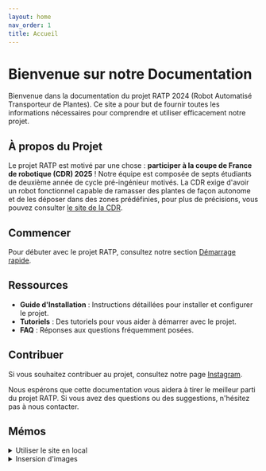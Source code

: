 ```yaml
---
layout: home
nav_order: 1
title: Accueil
---
```


# Bienvenue sur notre Documentation

Bienvenue dans la documentation du projet RATP 2024 (Robot Automatisé Transporteur de Plantes). Ce site a pour but de fournir toutes les informations nécessaires pour comprendre et utiliser efficacement notre projet.

## À propos du Projet

Le projet RATP est motivé par une chose : **participer à la coupe de France de robotique (CDR) 2025** ! Notre équipe est composée de septs étudiants de deuxième année de cycle pré-ingénieur motivés. La CDR exige d'avoir un robot fonctionnel capable de ramasser des plantes de façon autonome et de les déposer dans des zones prédéfinies, pour plus de précisions, vous pouvez consulter [le site de la CDR](https://www.coupederobotique.fr/). 

## Commencer
Pour débuter avec le projet RATP, consultez notre section [Démarrage rapide](/404).

## Ressources

- **Guide d'Installation** : Instructions détaillées pour installer et configurer le projet.
- **Tutoriels** : Des tutoriels pour vous aider à démarrer avec le projet.
- **FAQ** : Réponses aux questions fréquemment posées.

## Contribuer

Si vous souhaitez contribuer au projet, consultez notre page [Instagram](https://www.instagram.com/equipe_ratp/?utm_source=ig_web_button_share_sheet&igshid=OGQ5ZDc2ODk2ZA==).

Nous espérons que cette documentation vous aidera à tirer le meilleur parti du projet RATP. Si vous avez des questions ou des suggestions, n'hésitez pas à nous contacter.

## Mémos

<details markdown="block">
<summary>Utiliser le site en local</summary>

### Prérequis

- git
- [Ruby](https://www.ruby-lang.org/fr/documentation/installation/)

### Execution

1. Cloner le répertoire git localement
```sh
git clone https://github.com/Unimakers/CDR-2025-I3-RATP.git
```

2. Installer les dépendances à l'aide de bundler
```sh
cd CDR-2025-I3-RATP/docs # On se place dans le répertoire précédemment cloné
bundle install
```

3. Executer le site
```sh
bundle exec jekyll serve
```

4. Ouvrer le navigateur web à l'adresse `http://localhost:4000`

Les modifications apportées aux fichiers markdown prendrons automatiquement effet après sauvegarde de ces derniers et rafraichissement de la page.

</details>

<details markdown="block">
<summary>Insersion d'images</summary>

Pour inserer une image, l'ajouter dans le répertoire `assets` contenu dans `docs` puis créer un chemin semblable à celui de la page courrante.

__Exemple :__

- Si le document édité est `Robot/Programmation/index.md`, le chemin vers l'image sera `../../assets/Robot/Programmation/index/image.png`.

- Le chemin d'accès à l'image est relatif, le répertoire `docs/` est considéré comme étant la racine. Si le document édité se trouve dans un/des sous répertoire(s) de `docs/`, le chemin d'accès relatif à l'image comportera autant de retour de dossier que de sous dossiers dans lesquels se trouve le document :
    
    - Accès images depuis `docs/` : `assets/{folder_name}/*.png` où `{folder_name}` devra être remplacé par le nom du document. Celui-ci étant index, les images se trouveront dans `assets/index/`. `docs/` est la racine donc le chemin d'accès relatif aux images ne comporte pas de retour de dossier.

    - Accès images dans `docs/Robot/` : `../assets/Robot/{folder_name}/*.png`. `Robot/` est un répertoire de `docs` donc le chemin d'accès relatif à l'image comportera un retour de dossier.

    - Accès images dans `docs/Robot/Programmation/` : `../../assets/Robot/Programmation/*.png`. `Programmation/` est un sous répertoire de `docs` donc le chemin d'accès relatif à l'image comportera deux retours de dossier.

    - ...

Les balise html de l'image inserée ci-après :
```markdown
Lorem ipsum dolor sit amet, consectetur adipiscing elit, sed do eiusmod tempor incididunt ut labore et dolore magna aliqua.

<img src="assets/index/exemple.png" title="Image d'exemple" width="100%" />

Ut enim ad minim veniam, quis nostrud exercitation ullamco laboris nisi ut aliquip ex ea commodo consequat.
```

<img src="assets/index/exemple.png" title="Interface de PlatformIO" width="100%" />
{: .text-center }

Ces balises pourront être suivie de `{: .text-center }` sur la ligne suivante pour centrer l'image comme suit :

```markdown
Lorem ipsum dolor sit amet, consectetur adipiscing elit, sed do eiusmod tempor incididunt ut labore et dolore magna aliqua.

<img src="assets/index/exemple.png" title="Image d'exemple" width="100%" />
{: .text-center }

Ut enim ad minim veniam, quis nostrud exercitation ullamco laboris nisi ut aliquip ex ea commodo consequat.
```

</details>